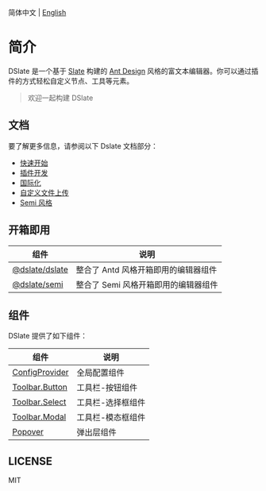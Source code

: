 简体中文 | [English](./README.en-US.md)

# 简介

DSlate 是一个基于 [Slate](https://github.com/ianstormtaylor/slate) 构建的 [Ant Design](https://github.com/ant-design/ant-design/) 风格的富文本编辑器。你可以通过插件的方式轻松自定义节点、工具等元素。

> 欢迎一起构建 DSlate

## 文档

要了解更多信息，请参阅以下 Dslate 文档部分：

- [快速开始](https://rojer95.github.io/dslate/#/docs/getting-started)
- [插件开发](https://rojer95.github.io/dslate/#/docs/plugin)
- [国际化](https://rojer95.github.io/dslate/#/docs/locale)
- [自定义文件上传](https://rojer95.github.io/dslate/#/docs/upload)
- [Semi 风格](https://rojer95.github.io/dslate/#/docs/semi)

## 开箱即用

| 组件 | 说明 |
| --- | --- |
| [@dslate/dslate](https://www.npmjs.com/package/@dslate/dslate) | 整合了 Antd 风格开箱即用的编辑器组件 |
| [@dslate/semi](https://www.npmjs.com/package/@dslate/semi) | 整合了 Semi 风格开箱即用的编辑器组件 |

## 组件

DSlate 提供了如下组件：

| 组件 | 说明 |
| --- | --- |
| [ConfigProvider](https://rojer95.github.io/dslate/#/components/config) | 全局配置组件 |
| [Toolbar.Button](https://rojer95.github.io/dslate/#/components/toolbar/toolbar-button) | 工具栏-按钮组件 |
| [Toolbar.Select](https://rojer95.github.io/dslate/#/components/toolbar/toolbar-select) | 工具栏-选择框组件 |
| [Toolbar.Modal](https://rojer95.github.io/dslate/#/components/toolbar/toolbar-modal) | 工具栏-模态框组件 |
| [Popover](https://rojer95.github.io/dslate/#/components/popover) | 弹出层组件 |

## LICENSE

MIT
